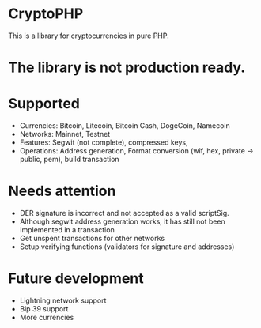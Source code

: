 # CryptoPHP
This is a library for cryptocurrencies in pure PHP.

# The library is not production ready.

# Supported
* Currencies: Bitcoin, Litecoin, Bitcoin Cash, DogeCoin, Namecoin
* Networks: Mainnet, Testnet
* Features: Segwit (not complete), compressed keys,
* Operations: Address generation, Format conversion (wif, hex, private -> public, pem), build transaction

# Needs attention
* DER signature is incorrect and not accepted as a valid scriptSig.
* Although segwit address generation works, it has still not been implemented in a transaction
* Get unspent transactions for other networks
* Setup verifying functions (validators for signature and addresses)

# Future development
* Lightning network support
* Bip 39 support
* More currencies
